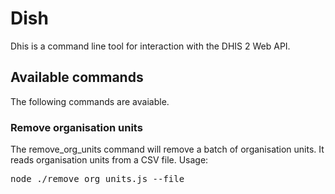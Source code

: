 # Dish

Dhis is a command line tool for interaction with the DHIS 2 Web API.

## Available commands

The following commands are avaiable.

### Remove organisation units

The remove_org_units command will remove a batch of organisation units. It reads organisation units from a CSV file. Usage:

<pre>node ./remove_org_units.js --file <name-of-org-unit-csv-file></pre>

